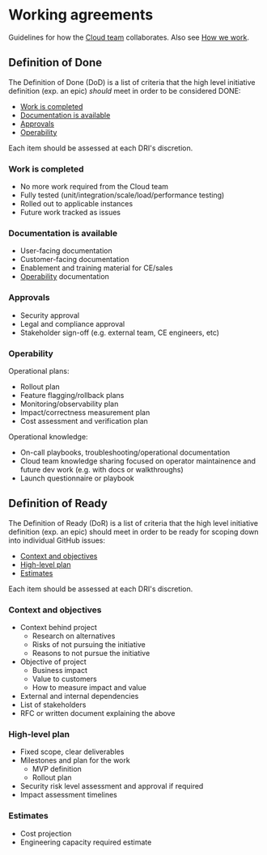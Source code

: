 # Working agreements

Guidelines for how the [Cloud team](./index.md) collaborates. Also see [How we work](./index.md#how-we-work).

## Definition of Done

The Definition of Done (DoD) is a list of criteria that the high level initiative definition (exp. an epic) _should_ meet in order to be considered DONE:

- [Work is completed](#work-is-completed)
- [Documentation is available](#documentation-is-available)
- [Approvals](#approvals)
- [Operability](#operability)

Each item should be assessed at each DRI's discretion.

### Work is completed

- No more work required from the Cloud team
- Fully tested (unit/integration/scale/load/performance testing)
- Rolled out to applicable instances
- Future work tracked as issues

### Documentation is available

- User-facing documentation
- Customer-facing documentation
- Enablement and training material for CE/sales
- [Operability](#operability) documentation

### Approvals

- Security approval
- Legal and compliance approval
- Stakeholder sign-off (e.g. external team, CE engineers, etc)

### Operability

Operational plans:

- Rollout plan
- Feature flagging/rollback plans
- Monitoring/observability plan
- Impact/correctness measurement plan
- Cost assessment and verification plan

Operational knowledge:

- On-call playbooks, troubleshooting/operational documentation
- Cloud team knowledge sharing focused on operator maintainence and future dev work (e.g. with docs or walkthroughs)
- Launch questionnaire or playbook

## Definition of Ready

The Definition of Ready (DoR) is a list of criteria that the high level initiative definition (exp. an epic) should meet in order to be ready for scoping down into individual GitHub issues:

- [Context and objectives](#context-and-objectives)
- [High-level plan](#high-level-plan)
- [Estimates](#estimates)

Each item should be assessed at each DRI's discretion.

### Context and objectives

- Context behind project
  - Research on alternatives
  - Risks of not pursuing the initiative
  - Reasons to not pursue the initiative
- Objective of project
  - Business impact
  - Value to customers
  - How to measure impact and value
- External and internal dependencies
- List of stakeholders
- RFC or written document explaining the above

### High-level plan

- Fixed scope, clear deliverables
- Milestones and plan for the work
  - MVP definition
  - Rollout plan
- Security risk level assessment and approval if required
- Impact assessment timelines

### Estimates

- Cost projection
- Engineering capacity required estimate
